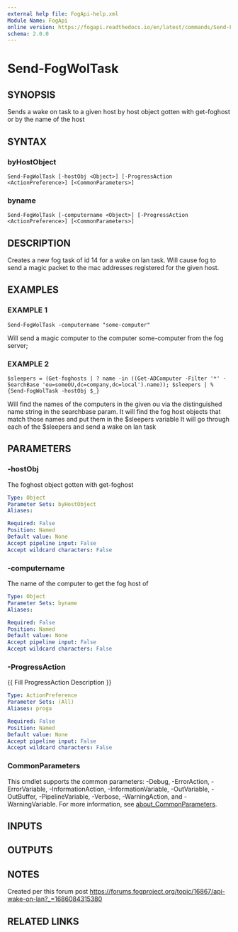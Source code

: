 ```yaml
---
external help file: FogApi-help.xml
Module Name: FogApi
online version: https://fogapi.readthedocs.io/en/latest/commands/Send-FogWolTask
schema: 2.0.0
---
```


# Send-FogWolTask

## SYNOPSIS
Sends a wake on task to a given host by host object gotten with get-foghost or by the name of the host

## SYNTAX

### byHostObject
```
Send-FogWolTask [-hostObj <Object>] [-ProgressAction <ActionPreference>] [<CommonParameters>]
```

### byname
```
Send-FogWolTask [-computername <Object>] [-ProgressAction <ActionPreference>] [<CommonParameters>]
```

## DESCRIPTION
Creates a new fog task of id 14 for a wake on lan task.
Will cause fog to send a magic packet to the 
mac addresses registered for the given host.

## EXAMPLES

### EXAMPLE 1
```
Send-FogWolTask -computername "some-computer"
```

Will send a magic computer to the computer some-computer from the fog server;

### EXAMPLE 2
```
$sleepers = (Get-foghosts | ? name -in ((Get-ADComputer -Filter '*' -SearchBase 'ou=someOU,dc=company,dc=local').name)); $sleepers | % {Send-FogWolTask -hostObj $_}
```

Will find the names of the computers in the given ou via the distinguished name string in the searchbase param.
It will find the fog host objects that match those names and put them in the $sleepers variable
It will go through each of the $sleepers and send a wake on lan task

## PARAMETERS

### -hostObj
The foghost object gotten with get-foghost

```yaml
Type: Object
Parameter Sets: byHostObject
Aliases:

Required: False
Position: Named
Default value: None
Accept pipeline input: False
Accept wildcard characters: False
```

### -computername
The name of the computer to get the fog host of

```yaml
Type: Object
Parameter Sets: byname
Aliases:

Required: False
Position: Named
Default value: None
Accept pipeline input: False
Accept wildcard characters: False
```

### -ProgressAction
{{ Fill ProgressAction Description }}

```yaml
Type: ActionPreference
Parameter Sets: (All)
Aliases: proga

Required: False
Position: Named
Default value: None
Accept pipeline input: False
Accept wildcard characters: False
```

### CommonParameters
This cmdlet supports the common parameters: -Debug, -ErrorAction, -ErrorVariable, -InformationAction, -InformationVariable, -OutVariable, -OutBuffer, -PipelineVariable, -Verbose, -WarningAction, and -WarningVariable. For more information, see [about_CommonParameters](http://go.microsoft.com/fwlink/?LinkID=113216).

## INPUTS

## OUTPUTS

## NOTES
Created per this forum post https://forums.fogproject.org/topic/16867/api-wake-on-lan?_=1686084315380

## RELATED LINKS
